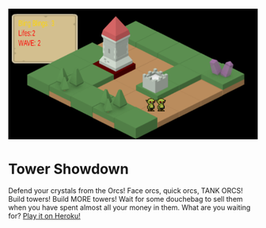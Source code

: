 ![early screenshot](demo.png)

Tower Showdown
==============
Defend your crystals from the Orcs! Face orcs, quick orcs, TANK ORCS! Build towers! Build MORE towers! Wait for some douchebag to sell them when you have spent almost all your money in them. What are you waiting for?
[Play it on Heroku!](tower-showdown.herokuapp.com)
